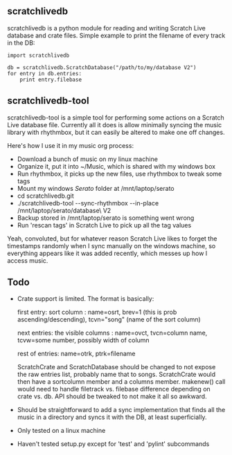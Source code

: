 
scratchlivedb
-------------

scratchlivedb is a python module for reading and writing Scratch Live
database and crate files. Simple example to print the filename of every
track in the DB:

    import scratchlivedb

    db = scratchlivedb.ScratchDatabase("/path/to/my/database V2")
    for entry in db.entries:
        print entry.filebase


scratchlivedb-tool
------------------

scratchlivedb-tool is a simple tool for performing some actions on
a Scratch Live database file. Currently all it does is allow minimally
syncing the music library with rhythmbox, but it can easily be altered
to make one off changes.

Here's how I use it in my music org process:

- Download a bunch of music on my linux machine
- Organize it, put it into ~/Music, which is shared with my windows box
- Run rhythmbox, it picks up the new files, use rhythmbox to tweak some tags
- Mount my windows _Serato_ folder at /mnt/laptop/serato
- cd scratchlivedb.git
- ./scratchlivedb-tool --sync-rhythmbox --in-place /mnt/laptop/serato/database\ V2
- Backup stored in /mnt/laptop/serato is something went wrong
- Run 'rescan tags' in Scratch Live to pick up all the tag values

Yeah, convoluted, but for whatever reason Scratch Live likes to forget the
timestamps randomly when I sync manually on the windows machine, so everything
appears like it was added recently, which messes up how I access music.


Todo
----

* Crate support is limited. The format is basically:

  first entry: sort column : name=osrt,
    brev=1 (this is prob ascending/descending),
    tcvn="song" (name of the sort column)

  next entries: the visible columns : name=ovct,
    tvcn=column name, tcvw=some number, possibly  width of column

  rest of entries: name=otrk, ptrk=filename

  ScratchCrate and ScratchDatabase should be changed to not expose the
  raw entries list, probably name that to songs. ScratchCrate would
  then have a sortcolumn member and a columns member. makenew() call
  would need to handle filetrack vs. filebase difference depending
  on crate vs. db. API should be tweaked to not make it all so
  awkward.

* Should be straightforward to add a sync implementation that finds all the
  music in a directory and syncs it with the DB, at least superficially.

* Only tested on a linux machine

* Haven't tested setup.py except for 'test' and 'pylint' subcommands
